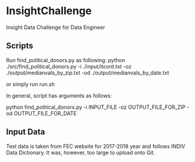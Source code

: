 # InsightChallenge
Insight Data Challenge for Data Engineer

Scripts
-----------------
Run find_political_donors.py as following:
python ./src/find_political_donors.py -i ./input/itcont.txt -oz ./output/medianvals_by_zip.txt -od ./output/medianvals_by_date.txt

or simply run run.sh

In general, script has arguments as follows:

python find_political_donors.py -i INPUT_FILE -oz OUTPUT_FILE_FOR_ZIP -od OUTPUT_FILE_FOR_DATE

Input Data
------------------
Test data is taken from FEC website for 2017-2018 year and follows INDIV Data Dictionary. It was, however, too large to upload onto Git.  
